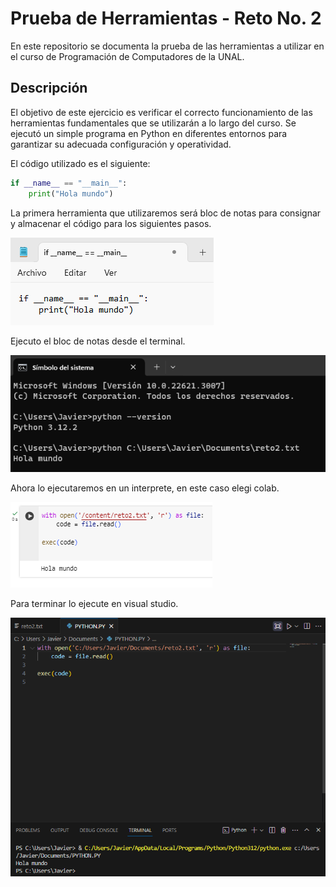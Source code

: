 # Prueba de Herramientas - Reto No. 2

En este repositorio se documenta la prueba de las herramientas a utilizar en el curso de Programación de Computadores de la UNAL.

## Descripción

El objetivo de este ejercicio es verificar el correcto funcionamiento de las herramientas fundamentales que se utilizarán a lo largo del curso. Se ejecutó un simple programa en Python en diferentes entornos para garantizar su adecuada configuración y operatividad.

El código utilizado es el siguiente:

```python
if __name__ == "__main__":
    print("Hola mundo")
```

La primera herramienta que utilizaremos será bloc de notas para consignar y almacenar el código para los siguientes pasos.

![Texto alternativo](https://github.com/JaviereSierraG/Mi-primer-Repo/blob/main/sc_notes.png?raw=true)

Ejecuto el bloc de notas desde el terminal.

![Texto alternativo](https://github.com/JaviereSierraG/Mi-primer-Repo/blob/main/sc_simbol.png?raw=true)

Ahora lo ejecutaremos en un interprete, en este caso elegi colab.

![Texto alternativo](https://github.com/JaviereSierraG/Mi-primer-Repo/blob/main/sc_colab.png?raw=true)

Para terminar lo ejecute en visual studio. 

![Texto alternativo](https://github.com/JaviereSierraG/Mi-primer-Repo/blob/main/sc_vs.png?raw=true)

